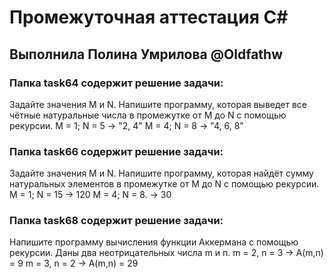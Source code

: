 # Промежуточная аттестация C#
## Выполнила Полина Умрилова @Oldfathw

### Папка task64 содержит решение задачи:
Задайте значения M и N. Напишите программу, которая выведет 
все чётные натуральные числа в промежутке от M до N с помощью рекурсии.
M = 1; N = 5 -> "2, 4"
M = 4; N = 8 -> "4, 6, 8"

### Папка task66 содержит решение задачи:
Задайте значения M и N. Напишите программу, которая найдёт
сумму натуральных элементов в промежутке от M до N с помощью рекурсии.
M = 1; N = 15 -> 120
M = 4; N = 8. -> 30

### Папка task68 содержит решение задачи:
Напишите программу вычисления функции Аккермана с помощью рекурсии. Даны два неотрицательных числа m и n.
m = 2, n = 3 -> A(m,n) = 9
m = 3, n = 2 -> A(m,n) = 29